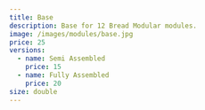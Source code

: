 ```yaml
---
title: Base
description: Base for 12 Bread Modular modules.
image: /images/modules/base.jpg
price: 25
versions:
  - name: Semi Assembled
    price: 15
  - name: Fully Assembled
    price: 20
size: double
---
```


